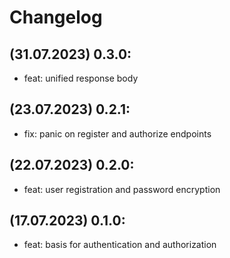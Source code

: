 # Changelog
## (31.07.2023) 0.3.0:
- feat: unified response body 

## (23.07.2023) 0.2.1:
- fix: panic on register and authorize endpoints

## (22.07.2023) 0.2.0:
- feat: user registration and password encryption

## (17.07.2023) 0.1.0:
- feat: basis for authentication and authorization
